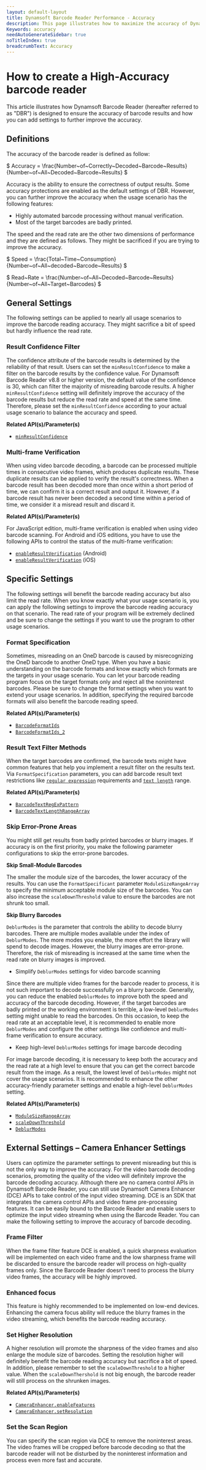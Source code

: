 ```yaml
---
layout: default-layout
title: Dynamsoft Barcode Reader Performance - Accuracy
description: This page illustrates how to maximize the accuracy of Dynamsoft Barcode Reader
Keywords: accuracy
needAutoGenerateSidebar: true
noTitleIndex: true
breadcrumbText: Accuracy
---
```


<script src="https://cdn.mathjax.org/mathjax/latest/MathJax.js?config=TeX-AMS-MML_HTMLorMML" type="text/javascript"></script>

<script type="text/x-mathjax-config">

    MathJax.Hub.Config({

        tex2jax: {

        skipTags: ['script', 'noscript', 'style', 'textarea', 'pre'],

        inlineMath: [['$','$']]

        }

    });

</script>

# How to create a High-Accuracy barcode reader

This article illustrates how Dynamsoft Barcode Reader (hereafter referred to as "DBR") is designed to ensure the accuracy of barcode results and how you can add settings to further improve the accuracy.

## Definitions

The accuracy of the barcode reader is defined as follow:

$ Accuracy = \frac{Number~of~Correctly~Decoded~Barcode~Results}{Number~of~All~Decoded~Barcode~Results} $

Accuracy is the ability to ensure the correctness of output results. Some accuracy protections are enabled as the default settings of DBR. However, you can further improve the accuracy when the usage scenario has the following features:

- Highly automated barcode processing without manual verification.
- Most of the target barcodes are badly printed.

The speed and the read rate are the other two dimensions of performance and they are defined as follows. They might be sacrificed if you are trying to improve the accuracy.

$ Speed = \frac{Total~Time~Consumption}{Number~of~All~decoded~Barcode~Results} $

$ Read~Rate = \frac{Number~of~All~Decoded~Barcode~Results}{Number~of~All~Target~Barcodes} $

## General Settings

The following settings can be applied to nearly all usage scenarios to improve the barcode reading accuracy. They might sacrifice a bit of speed but hardly influence the read rate.

### Result Confidence Filter

The confidence attribute of the barcode results is determined by the reliability of that result. Users can set the `minResultConfidence` to make a filter on the barcode results by the confidence value. For Dynamsoft Barcode Reader v8.8 or higher version, the default value of the confidence is 30, which can filter the majority of misreading barcode results. A higher `minResultConfidence` setting will definitely improve the accuracy of the barcode results but reduce the read rate and speed at the same time. Therefore, please set the `minResultConfidence` according to your actual usage scenario to balance the accuracy and speed.

**Related API(s)/Parameter(s)**

- [`minResultConfidence`]({{site.parameters_reference}}min-result-confidence.html)

### Multi-frame Verification

When using video barcode decoding, a barcode can be processed multiple times in consecutive video frames, which produces duplicate results. These duplicate results can be applied to verify the result's correctness. When a barcode result has been decoded more than once within a short period of time, we can confirm it is a correct result and output it. However, if a barcode result has never been decoded a second time within a period of time, we consider it a misread result and discard it.

**Related API(s)/Parameter(s)**

For JavaScript edition, multi-frame verification is enabled when using video barcode scanning. For Android and iOS editions, you have to use the following APIs to control the status of the multi-frame verification:

- [`enableResultVerification`]({{site.android_api}}primary-result.html#enableresultverification) (Android)
- [`enableResultVerification`]({{site.oc_api}}primary-result.html#enableresultverification) (iOS)

## Specific Settings

The following settings will benefit the barcode reading accuracy but also limit the read rate. When you know exactly what your usage scenario is, you can apply the following settings to improve the barcode reading accuracy on that scenario. The read rate of your program will be extremely declined and be sure to change the settings if you want to use the program to other usage scenarios.

### Format Specification

Sometimes, misreading on an OneD barcode is caused by misrecognizing the OneD barcode to another OneD type. When you have a basic understanding on the barcode formats and know exactly which formats are the targets in your usage scenario. You can let your barcode reading program focus on the target formats only and reject all the noninterest barcodes. Please be sure to change the format settings when you want to extend your usage scenarios. In addition, specifying the required barcode formats will also benefit the barcode reading speed.

**Related API(s)/Parameter(s)**

- [`BarcodeFormatIds`]({{site.parameters_reference}}barcode-format-ids.html)
- [`BarcodeFormatIds_2`]({{site.parameters_reference}}barcode-format-ids-2.html)

### Result Text Filter Methods

When the target barcodes are confirmed, the barcode texts might have common features that help you implement a result filter on the results text. Via `FormatSpecification` parameters, you can add barcode result text restrictions like [`regular expression`]({{site.parameters_reference}}barcode-text-regex-pattern.html) requirements and [`text length`]({{site.parameters_reference}}barcode-text-length-range-array.html) range.

**Related API(s)/Parameter(s)**

- [`BarcodeTextRegExPattern`]({{site.parameters_reference}}barcode-text-regex-pattern.html)
- [`BarcodeTextLengthRangeArray`]({{site.parameters_reference}}barcode-text-length-range-array.html)

### Skip Error-Prone Areas

You might still get results from badly printed barcodes or blurry images. If accuracy is on the first priority, you make the following parameter configurations to skip the error-prone barcodes.

**Skip Small-Module Barcodes**

The smaller the module size of the barcodes, the lower accuracy of the results. You can use the `FormatSpecificant` parameter `ModuleSizeRangeArray` to specify the minimum acceptable module size of the barcodes. You can also increase the `scaleDownThreshold` value to ensure the barcodes are not shrunk too small.

**Skip Blurry Barcodes**

`DeblurModes` is the parameter that controls the ability to decode blurry barcodes. There are multiple modes available under the index of `DeblurModes`. The more modes you enable, the more effort the library will spend to decode images. However, the blurry images are error-prone. Therefore, the risk of misreading is increased at the same time when the read rate on blurry images is improved.

- Simplify `DeblurModes` settings for video barcode scanning

Since there are multiple video frames for the barcode reader to process, it is not such important to decode successfully on a blurry barcode. Generally, you can reduce the enabled `DeblurModes` to improve both the speed and accuracy of the barcode decoding. However, if the target barcodes are badly printed or the working environment is terrible, a low-level `DeblurModes` setting might unable to read the barcodes. On this occasion, to keep the read rate at an acceptable level, it is recommended to enable more `DeblurModes` and configure the other settings like confidence and multi-frame verification to ensure accuracy.

- Keep high-level `DeblurModes` settings for image barcode decoding

For image barcode decoding, it is necessary to keep both the accuracy and the read rate at a high level to ensure that you can get the correct barcode result from the image. As a result, the lowest level of `DeblurModes` might not cover the usage scenarios. It is recommended to enhance the other accuracy-friendly parameter settings and enable a high-level `DeblurModes` setting.

**Related API(s)/Parameter(s)**

- [`ModuleSizeRangeArray`]({{site.parameters_reference}}module-size-range-array.html)
- [`scaleDownThreshold`]({{site.parameters_reference}}scale-down-threshold.html)
- [`DeblurModes`]({{site.parameters_reference}}deblur-modes.html)

<!--

## Optional Settings

The following parameter settings do not have obvious effects but still benefit the barcode decoding accuracy.

### Remove the Texture

`TextureDetectionModes` is designed for detecting and removing the texture on the image. When `TextureDetecttionModes` is set to `TDM_GENERAL_WIDTH_CONCENTRATION`, you can set the sensitivity level of texture detection. The value range is between 1 to 9 and the larger the value of this parameter, the more obvious the texture detection effect is.

If there exists texture area on the image, the `TextureDetectionModes` will definitely improve both the barcode decoding speed and accuracy. However, if there doesn't exist a texture area, the barcode decoding speed will be declined.

### Filter out the Text

`TextFilterModes` is designed for filtering the text on the image. Set the `TextFilterModes` to `TFM_GENERAL_CONTOUR` to make the text filter. The text filter is also available for sensitivity level settings from 1 to 9. Please note, the text filter will have no effects when you are using localization modes `LM_CONNECTED_BLOCKS` and `LM_SCAN_DIRECTLY`.

If there exists a text area on the image, the `TextFilterModes` will definitely improve both the barcode decoding speed and accuracy. However, if there doesn't exist a text area, the barcode decoding speed will be declined.

-->

## External Settings – Camera Enhancer Settings

Users can optimize the parameter settings to prevent misreading but this is not the only way to improve the accuracy. For the video barcode decoding scenarios, promoting the quality of the video will definitely improve the barcode decoding accuracy. Although there are no camera control APIs in Dynamsoft Barcode Reader, you can still use Dynamsoft Camera Enhancer (DCE) APIs to take control of the input video streaming. DCE is an SDK that integrates the camera control APIs and video frame pre-processing features. It can be easily bound to the Barcode Reader and enable users to optimize the input video streaming when using the Barcode Reader. You can make the following setting to improve the accuracy of barcode decoding.

### Frame Filter

When the frame filter feature DCE is enabled, a quick sharpness evaluation will be implemented on each video frame and the low sharpness frame will be discarded to ensure the barcode reader will process on high-quality frames only. Since the Barcode Reader doesn't need to process the blurry video frames, the accuracy will be highly improved.

### Enhanced focus

This feature is highly recommended to be implemented on low-end devices. Enhancing the camera focus ability will reduce the blurry frames in the video streaming, which benefits the barcode reading accuracy.

### Set Higher Resolution

A higher resolution will promote the sharpness of the video frames and also enlarge the module size of barcodes. Setting the resolution higher will definitely benefit the barcode reading accuracy but sacrifice a bit of speed. In addition, please remember to set the `scaleDownThreshold` to a higher value. When the `scaleDownThershold` is not big enough, the barcode reader will still process on the shrunken images.

**Related API(s)/Parameter(s)**

- <a href="https://www.dynamsoft.com/camera-enhancer/docs/programming/android/primary-api/camera-enhancer.html?ver=latest#enablefeatures" target="_blank">`CameraEnhancer.enableFeatures`</a>
- <a href="https://www.dynamsoft.com/camera-enhancer/docs/programming/android/primary-api/camera-enhancer.html?ver=latest#setresolution" target="_blank">`CameraEnhancer.setResolution`</a>

### Set the Scan Region

You can specify the scan region via DCE to remove the noninterest areas. The video frames will be cropped before barcode decoding so that the barcode reader will not be disturbed by the noninterest information and process even more fast and accurate.

